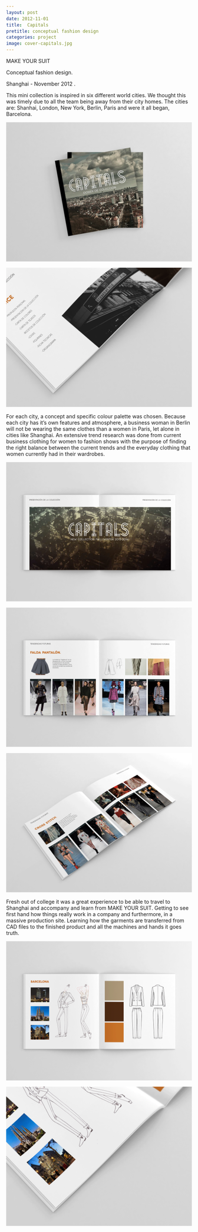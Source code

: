 ```yaml
---
layout: post
date: 2012-11-01
title:  Capitals
pretitle: conceptual fashion design
categories: project
image: cover-capitals.jpg
---
```


MAKE YOUR SUIT

Conceptual fashion design.

Shanghai - November 2012 .

This mini collection is inspired in six different world cities. We thought this was timely due to all the team being away from their city homes. The cities are: Shanhai, London, New York, Berlin, Paris and were it all began, Barcelona.


![ALT](/assets/images/img-capitals-1.png)

![ALT](/assets/images/img-capitals-2.png)


For each city, a concept and specific colour palette was chosen. Because each city has it’s own features and atmosphere, a business woman in Berlin will not be wearing the same clothes than a women in Paris, let alone in cities like Shanghai. An extensive trend research was done from current business clothing for women to fashion shows with the purpose of finding the right balance between the current trends and the everyday clothing that women currently had in their wardrobes.  

![ALT](/assets/images/img-capitals-3.png)

![ALT](/assets/images/img-capitals-4.png)

![ALT](/assets/images/img-capitals-5.png)


Fresh out of college it was a great experience to be able to travel to Shanghai and accompany and learn from MAKE YOUR SUIT. Getting to see first hand how things really work in a company and furthermore, in a massive production site. Learning how the garments are  transferred from CAD files to the finished product and all the machines and hands it goes truth.

![ALT](/assets/images/img-capitals-6.png)

![ALT](/assets/images/img-capitals-7.png)
